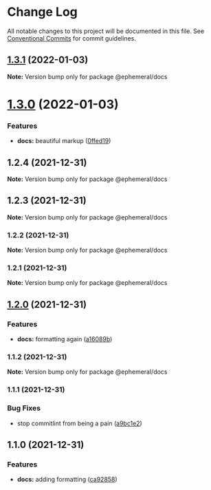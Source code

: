 # Change Log

All notable changes to this project will be documented in this file.
See [Conventional Commits](https://conventionalcommits.org) for commit guidelines.

## [1.3.1](https://github.com/jpwesselink/cdk-monorepo/compare/@ephemeral/docs@1.3.0...@ephemeral/docs@1.3.1) (2022-01-03)

**Note:** Version bump only for package @ephemeral/docs





# [1.3.0](https://github.com/jpwesselink/cdk-monorepo/compare/@ephemeral/docs@1.2.4...@ephemeral/docs@1.3.0) (2022-01-03)


### Features

* **docs:** beautiful markup ([0ffed19](https://github.com/jpwesselink/cdk-monorepo/commit/0ffed19834a7f7957fde8ff8e3cb8501fa1433c7))





## 1.2.4 (2021-12-31)

**Note:** Version bump only for package @ephemeral/docs





## 1.2.3 (2021-12-31)

**Note:** Version bump only for package @ephemeral/docs





### 1.2.2 (2021-12-31)

**Note:** Version bump only for package @ephemeral/docs





### 1.2.1 (2021-12-31)

**Note:** Version bump only for package @ephemeral/docs





## [1.2.0](https://github.com/jpwesselink/cdk-monorepo/compare/@ephemeral/docs@1.1.2...@ephemeral/docs@1.2.0) (2021-12-31)


### Features

* **docs:** formatting again ([a16089b](https://github.com/jpwesselink/cdk-monorepo/commit/a16089bc48c499c75e7ba0a58644cba674dcfcfd))



### 1.1.2 (2021-12-31)

**Note:** Version bump only for package @ephemeral/docs





### 1.1.1 (2021-12-31)


### Bug Fixes

* stop commitlint from being a pain ([a9bc1e2](https://github.com/jpwesselink/cdk-monorepo/commit/a9bc1e2e979e0dfebff644545ef9b5d61d1aa48a))



## 1.1.0 (2021-12-31)


### Features

* **docs:** adding formatting ([ca92858](https://github.com/jpwesselink/cdk-monorepo/commit/ca92858b503886e49ee461aef588ffa400b5f308))
